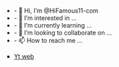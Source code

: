 <html>
<body>
  <ul>
    <li> - 👋 Hi, I’m @HiFamous11-com  </li>
<li> - 👀 I’m interested in ...  </li>
<li> - 🌱 I’m currently learning ...  </li>
<li> - 💞️ I’m looking to collaborate on ...  </li>
<li> - 📫 How to reach me ...  </li>
  </ul>
  <ul type="square">
  <li><a href="https://hifamous11-com.github.io/Testing-repository/">Yt web</a></li>
  </ul>
</body>
<!---
HiFamous11-com/HiFamous11-com is a ✨ special ✨ repository because its `README.md` (this file) appears on your GitHub profile.
You can click the Preview link to take a look at your changes.
--->
</html>
